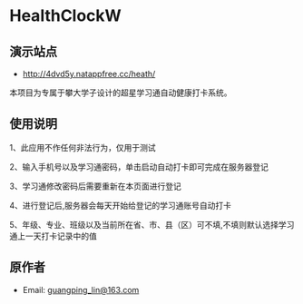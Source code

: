 # HealthClockW

## 演示站点

- http://4dvd5y.natappfree.cc/heath/

本项目为专属于攀大学子设计的超星学习通自动健康打卡系统。

## 使用说明

1、此应用不作任何非法行为，仅用于测试

2、输入手机号以及学习通密码，单击启动自动打卡即可完成在服务器登记

3、学习通修改密码后需要重新在本页面进行登记

4、进行登记后,服务器会每天开始给登记的学习通账号自动打卡

5、年级、专业、班级以及当前所在省、市、县（区）可不填,不填则默认选择学习通上一天打卡记录中的值

## 原作者

- Email: [guangping_lin@163.com](mailto://dd@sodiao.org/)
